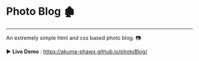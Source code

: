 # Photo Blog 🏚️
---

An extremely simple html and css based photo blog. :camera:

:arrow_forward: **Live Demo** : https://akuma-phawx.github.io/photoBlog/
